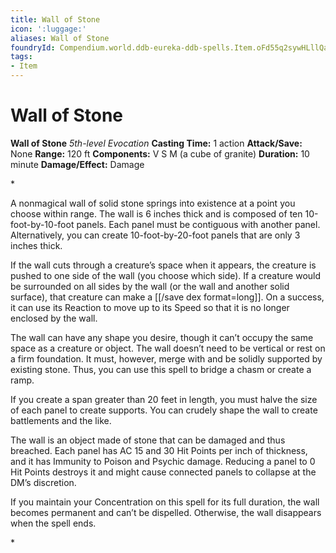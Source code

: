 ```yaml
---
title: Wall of Stone
icon: ':luggage:'
aliases: Wall of Stone
foundryId: Compendium.world.ddb-eureka-ddb-spells.Item.oFd55q2sywHLllQa
tags:
- Item
---
```


# Wall of Stone

**Wall of Stone**
_5th-level Evocation_
**Casting Time:** 1 action
**Attack/Save:** None
**Range:** 120 ft
**Components:** V S M (a cube of granite)
**Duration:** 10 minute
**Damage/Effect:** Damage

*<p>A nonmagical wall of solid stone springs into existence at a point you choose within range. The wall is 6 inches thick and is composed of ten 10-foot-by-10-foot panels. Each panel must be contiguous with another panel. Alternatively, you can create 10-foot-by-20-foot panels that are only 3 inches thick.

If the wall cuts through a creature’s space when it appears, the creature is pushed to one side of the wall (you choose which side). If a creature would be surrounded on all sides by the wall (or the wall and another solid surface), that creature can make a [[/save dex format=long]]. On a success, it can use its Reaction to move up to its Speed so that it is no longer enclosed by the wall.

The wall can have any shape you desire, though it can’t occupy the same space as a creature or object. The wall doesn’t need to be vertical or rest on a firm foundation. It must, however, merge with and be solidly supported by existing stone. Thus, you can use this spell to bridge a chasm or create a ramp.

If you create a span greater than 20 feet in length, you must halve the size of each panel to create supports. You can crudely shape the wall to create battlements and the like.

The wall is an object made of stone that can be damaged and thus breached. Each panel has AC 15 and 30 Hit Points per inch of thickness, and it has Immunity to Poison and Psychic damage. Reducing a panel to 0 Hit Points destroys it and might cause connected panels to collapse at the DM’s discretion.

If you maintain your Concentration on this spell for its full duration, the wall becomes permanent and can’t be dispelled. Otherwise, the wall disappears when the spell ends.</p>*